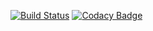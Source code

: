 [![Build Status](https://semaphoreci.com/api/v1/leader228228/messenger-2/branches/dev/badge.svg)](https://semaphoreci.com/leader228228/messenger-2)
[![Codacy Badge](https://api.codacy.com/project/badge/Grade/6bba50d971f547d79293e4f573191d97)](https://www.codacy.com/app/leader228228/messenger?utm_source=github.com&amp;utm_medium=referral&amp;utm_content=leader228228/messenger&amp;utm_campaign=Badge_Grade)
